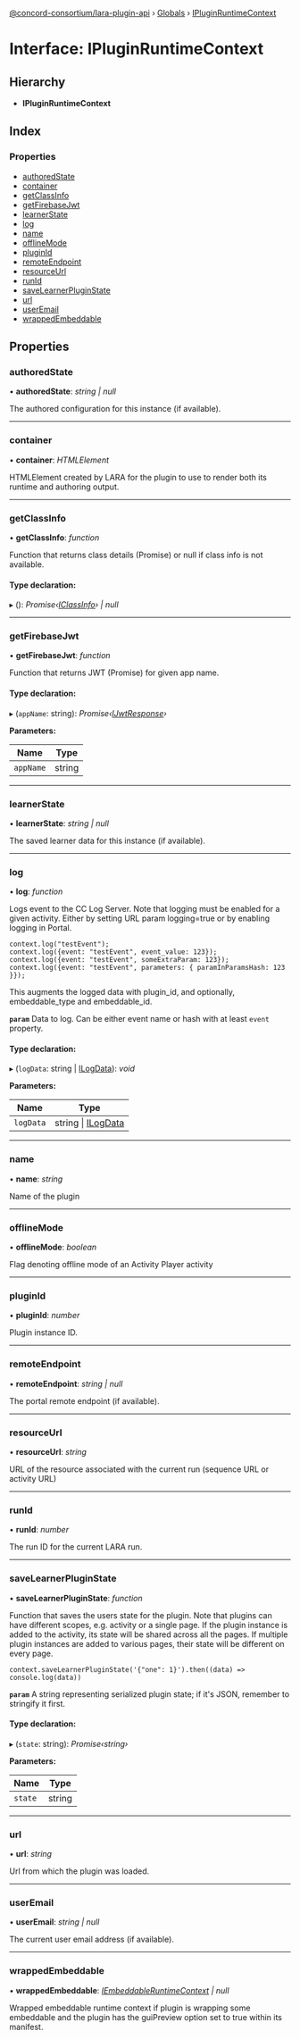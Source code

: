 [@concord-consortium/lara-plugin-api](../README.md) › [Globals](../globals.md) › [IPluginRuntimeContext](ipluginruntimecontext.md)

# Interface: IPluginRuntimeContext

## Hierarchy

* **IPluginRuntimeContext**

## Index

### Properties

* [authoredState](ipluginruntimecontext.md#authoredstate)
* [container](ipluginruntimecontext.md#container)
* [getClassInfo](ipluginruntimecontext.md#getclassinfo)
* [getFirebaseJwt](ipluginruntimecontext.md#getfirebasejwt)
* [learnerState](ipluginruntimecontext.md#learnerstate)
* [log](ipluginruntimecontext.md#log)
* [name](ipluginruntimecontext.md#name)
* [offlineMode](ipluginruntimecontext.md#offlinemode)
* [pluginId](ipluginruntimecontext.md#pluginid)
* [remoteEndpoint](ipluginruntimecontext.md#remoteendpoint)
* [resourceUrl](ipluginruntimecontext.md#resourceurl)
* [runId](ipluginruntimecontext.md#runid)
* [saveLearnerPluginState](ipluginruntimecontext.md#savelearnerpluginstate)
* [url](ipluginruntimecontext.md#url)
* [userEmail](ipluginruntimecontext.md#useremail)
* [wrappedEmbeddable](ipluginruntimecontext.md#wrappedembeddable)

## Properties

###  authoredState

• **authoredState**: *string | null*

The authored configuration for this instance (if available).

___

###  container

• **container**: *HTMLElement*

HTMLElement created by LARA for the plugin to use to render both its runtime and authoring output.

___

###  getClassInfo

• **getClassInfo**: *function*

Function that returns class details (Promise) or null if class info is not available.

#### Type declaration:

▸ (): *Promise‹[IClassInfo](iclassinfo.md)› | null*

___

###  getFirebaseJwt

• **getFirebaseJwt**: *function*

Function that returns JWT (Promise) for given app name.

#### Type declaration:

▸ (`appName`: string): *Promise‹[IJwtResponse](ijwtresponse.md)›*

**Parameters:**

Name | Type |
------ | ------ |
`appName` | string |

___

###  learnerState

• **learnerState**: *string | null*

The saved learner data for this instance (if available).

___

###  log

• **log**: *function*

Logs event to the CC Log Server. Note that logging must be enabled for a given activity.
Either by setting URL param logging=true or by enabling logging in Portal.
```
context.log("testEvent");
context.log({event: "testEvent", event_value: 123});
context.log({event: "testEvent", someExtraParam: 123});
context.log({event: "testEvent", parameters: { paramInParamsHash: 123 }});
```
This augments the logged data with plugin_id, and optionally, embeddable_type
and embeddable_id.

**`param`** Data to log. Can be either event name or hash with at least `event` property.

#### Type declaration:

▸ (`logData`: string | [ILogData](ilogdata.md)): *void*

**Parameters:**

Name | Type |
------ | ------ |
`logData` | string &#124; [ILogData](ilogdata.md) |

___

###  name

• **name**: *string*

Name of the plugin

___

###  offlineMode

• **offlineMode**: *boolean*

Flag denoting offline mode of an Activity Player activity

___

###  pluginId

• **pluginId**: *number*

Plugin instance ID.

___

###  remoteEndpoint

• **remoteEndpoint**: *string | null*

The portal remote endpoint (if available).

___

###  resourceUrl

• **resourceUrl**: *string*

URL of the resource associated with the current run (sequence URL or activity URL)

___

###  runId

• **runId**: *number*

The run ID for the current LARA run.

___

###  saveLearnerPluginState

• **saveLearnerPluginState**: *function*

Function that saves the users state for the plugin.
Note that plugins can have different scopes, e.g. activity or a single page.
If the plugin instance is added to the activity, its state will be shared across all the pages.
If multiple plugin instances are added to various pages, their state will be different on every page.
```
context.saveLearnerPluginState('{"one": 1}').then((data) => console.log(data))
```

**`param`** A string representing serialized plugin state; if it's JSON, remember to stringify it first.

#### Type declaration:

▸ (`state`: string): *Promise‹string›*

**Parameters:**

Name | Type |
------ | ------ |
`state` | string |

___

###  url

• **url**: *string*

Url from which the plugin was loaded.

___

###  userEmail

• **userEmail**: *string | null*

The current user email address (if available).

___

###  wrappedEmbeddable

• **wrappedEmbeddable**: *[IEmbeddableRuntimeContext](iembeddableruntimecontext.md) | null*

Wrapped embeddable runtime context if plugin is wrapping some embeddable and the plugin has the
guiPreview option set to true within its manifest.
